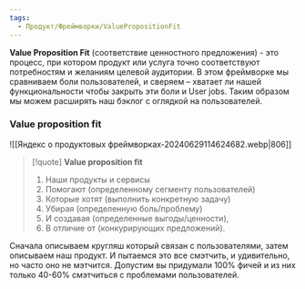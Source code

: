 ```yaml
---
tags:
  - Продукт/Фреймворки/ValuePropositionFit
---
```


**Value Proposition Fit** (соответствие ценностного предложения) - это процесс, при котором продукт или услуга точно соответствуют потребностям и желаниям целевой аудитории. В этом фреймворке мы сравниваем боли пользователей, и сверяем – хватает ли нашей функциональности чтобы закрыть эти боли и User jobs. Таким образом мы можем расширять наш бэклог с оглядкой на пользователей.

### Value proposition fit

![[Яндекс о продуктовых фреймворках-20240629114624682.webp|806]]
> [!quote] **Value proposition fit**
> 1. Наши продукты и сервисы
> 2. Помогают (определенному сегменту пользователей)
> 3. Которые хотят (выполнить конкретную задачу)
> 4. Убирая (определенную боль/проблему)
> 5. И создавая (определенные выгоды/ценности),
> 6. В отличие от (конкурирующих предложений).



Сначала описываем кругляш который связан с пользователями, затем описываем наш продукт. И пытаемся это все смэтчить, и удивительно, но часто оно не мэтчится. Допустим вы придумали 100% фичей и из них только 40-60% смэтчиться с проблемами пользователей.


